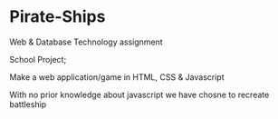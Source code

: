 # Pirate-Ships
Web &amp; Database Technology assignment

School Project;

Make a web application/game in HTML, CSS & Javascript

With no prior knowledge about javascript we have chosne to recreate battleship

